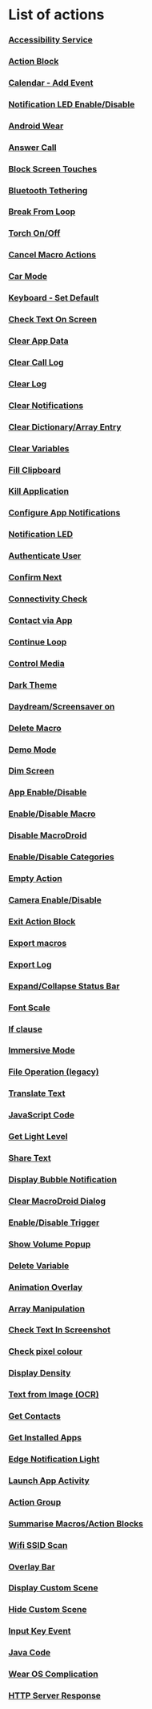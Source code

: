 # List of actions

### [Accessibility Service](accessibility_service.md)
### [Action Block](action_block.md)
### [Calendar - Add Event](add_calendar_event.md)
### [Notification LED Enable/Disable](allow_LED_notification.md)
### [Android Wear](android_wear.md)
### [Answer Call](answer_call.md)
### [Block Screen Touches](block_screen_touches.md)
### [Bluetooth Tethering](bluetooth_tethering.md)
### [Break From Loop](break_from_loop.md)
### [Torch On/Off](camera_flash_light.md)
### [Cancel Macro Actions](cancel_macro.md)
### [Car Mode](car_mode.md)
### [Keyboard - Set Default](change_keyboard.md)
### [Check Text On Screen](check_text_on_screen.md)
### [Clear App Data](clear_app_data.md)
### [Clear Call Log](clear_call_log.md)
### [Clear Log](clear_log.md)
### [Clear Notifications](clear_notifications.md)
### [Clear Dictionary/Array Entry](clear_dictionary_array_entry.md)
### [Clear Variables](clear_variables.md)
### [Fill Clipboard](clipboard.md)
### [Kill Application](close_application.md)
### [Configure App Notifications](configure_app_notifications.md)
### [Notification LED](configure_LED.md)
### [Authenticate User](authenticate_user.md)
### [Confirm Next](confirm_next.md)
### [Connectivity Check](connectivity_check.md)
### [Contact via App](contact_via_app.md)
### [Continue Loop](continue_loop.md)
### [Control Media](control_media.md)
### [Dark Theme](dark_theme.md)
### [Daydream/Screensaver on](daydream.md)
### [Delete Macro](delete_macro.md)
### [Demo Mode](demo_mode.md)
### [Dim Screen](dim_screen.md)
### [App Enable/Disable](disable_app.md)
### [Enable/Disable Macro](disable_macro.md)
### [Disable MacroDroid](disable_macrodroid.md)
### [Enable/Disable Categories](disable_category.md)
### [Empty Action](empty.md)
### [Camera Enable/Disable](enable_disable_camera.md)
### [Exit Action Block](exit_action_block.md)
### [Export macros](export_macro.md)
### [Export Log](export_log.md)
### [Expand/Collapse Status Bar](expand_collapse_status_bar.md)
### [Font Scale](font_scale.md)
### [If clause](if_condition.md)
### [Immersive Mode](immersive_mode.md)
### [File Operation (legacy)](file_operation.md)
### [Translate Text](translate_text.md)
### [JavaScript Code](javascript.md)
### [Get Light Level](get_light_level.md)
### [Share Text](share_text.md)
### [Display Bubble Notification](bubble_notification.md)
### [Clear MacroDroid Dialog](clear_macrodroid_dialog.md)
### [Enable/Disable Trigger](enable_disable_trigger.md)
### [Show Volume Popup](show_volume_popup.md)
### [Delete Variable](delete_variable.md)
### [Animation Overlay](animation_overlay.md)
### [Array Manipulation](array_manipulation.md)
### [Check Text In Screenshot](check_text_in_screenshot.md)
### [Check pixel colour](check_pixel_color.md)
### [Display Density](display_density.md)
### [Text from Image (OCR)](ocr_text_from_image.md)
### [Get Contacts](get_contacts.md)
### [Get Installed Apps](get_installed_apps.md)
### [Edge Notification Light](edge_lighting.md)
### [Launch App Activity](launch_app_activity.md)
### [Action Group](group_action.md)
### [Summarise Macros/Action Blocks](summarise_macros.md)
### [Wifi SSID Scan](wifi_ssid_scan.md)
### [Overlay Bar](overlay_bar.md)
### [Display Custom Scene](custom_scene.md)
### [Hide Custom Scene](hide_scene.md)
### [Input Key Event](input_key_event.md)
### [Java Code](java.md)
### [Wear OS Complication](wear_os_complication.md)
### [HTTP Server Response](http_server_response.md)